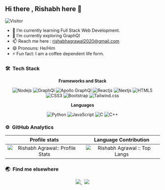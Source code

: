 ## Hi there , Rishabh here 👋
![Visitor](https://visitor-badge.laobi.icu/badge?page_id=Rishabhco.Rishabhco)

- 🔭 I’m currently learning Full Stack Web Development.
- 🌱 I’m currently exploring GraphQl
- 📫 Reach me here : rishabhagrawal2020@gmail.com
- 😄 Pronouns: He/Him
- ⚡ Fun fact: I am a coffee dependent life form.
### 🛠 &nbsp;Tech Stack
<div align="center">

**Frameworks and Stack**

![Nodejs](https://img.shields.io/badge/-Nodejs-black?style=for-the-badge&logo=Node.js)
![GraphQl](https://img.shields.io/badge/-GraphQl-e535ab?style=for-the-badge&logo=graphql)
![Apollo GraphQl](https://img.shields.io/badge/-Apollo%20Graphql-161e26?style=for-the-badge&logo=apollographql)
![Reactjs](https://img.shields.io/badge/-React-black?style=for-the-badge&logo=react)
![Nextjs](https://img.shields.io/badge/-Nextjs-161e26?style=for-the-badge&logo=next.js)
![HTML5](https://img.shields.io/badge/-HTML5-E34F26?style=for-the-badge&logo=html5&logoColor=white)
![CSS3](https://img.shields.io/badge/-CSS3-1572B6?style=for-the-badge&logo=css3)
![Bootstrap](https://img.shields.io/badge/-Bootstrap-563D7C?style=for-the-badge&logo=bootstrap)
![Tailwind.css](https://img.shields.io/badge/-Tailwindcss-black?style=for-the-badge&logo=Tailwindcss)

**Languages**

![Python](https://img.shields.io/badge/-Python-black?style=for-the-badge&logo=Python)
![JavaScript](https://img.shields.io/badge/-JavaScript-black?style=for-the-badge&logo=javascript)
![C](https://img.shields.io/badge/-C-00599C?style=for-the-badge&logo=c)
![C++](https://img.shields.io/badge/-C++-00599C?style=for-the-badge&logo=c)
 
 </div>


### ⚙️ &nbsp;GitHub Analytics
 Profile stats              |  Language Contribution
:-------------------------:|:-------------------------:
![Rishabh Agrawal:: Profile Stats](https://github-readme-stats.vercel.app/api?username=Rishabhco&show_icons=true&hide_border=true&theme=dark&count_private=true) | ![Rishabh Agrawal :: Top Langs](https://github-readme-stats.vercel.app/api/top-langs/?username=Rishabhco&layout=compact&theme=react&hide_border=true)

### 🌏 &nbsp;Find me elsewhere
<p align='center'>
  <a href="http://linkedin.com/in/rishabhagrawal20/">
    <img src="https://img.shields.io/badge/LinkedIn-0077B5?style=for-the-badge&logo=linkedin&logoColor=white" />
  </a>&nbsp;
  <a href="https://www.instagram.com/rishabh_agrawal_20/">
    <img src="https://img.shields.io/badge/Instagram-E4405F?style=for-the-badge&logo=instagram&logoColor=white"/>
   </a>
</p>
